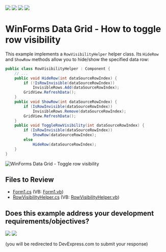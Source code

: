 <!-- default badges list -->
![](https://img.shields.io/endpoint?url=https://codecentral.devexpress.com/api/v1/VersionRange/128632100/24.2.1%2B)
[![](https://img.shields.io/badge/Open_in_DevExpress_Support_Center-FF7200?style=flat-square&logo=DevExpress&logoColor=white)](https://supportcenter.devexpress.com/ticket/details/E2071)
[![](https://img.shields.io/badge/📖_How_to_use_DevExpress_Examples-e9f6fc?style=flat-square)](https://docs.devexpress.com/GeneralInformation/403183)
[![](https://img.shields.io/badge/💬_Leave_Feedback-feecdd?style=flat-square)](#does-this-example-address-your-development-requirementsobjectives)
<!-- default badges end -->

# WinForms Data Grid - How to toggle row visibility

This example implements a `RowVisibilityHelper` helper class. Its `HideRow` and `ShowRow` methods allow you to hide/show the specified data row:

```csharp
public class RowVisibilityHelper : Component {
    // ...
    public void HideRow(int dataSourceRowIndex) {
        if (!IsRowInvisible(dataSourceRowIndex))
            InvisibleRows.Add(dataSourceRowIndex);
        GridView.RefreshData();
    }
    public void ShowRow(int dataSourceRowIndex) {
        if (IsRowInvisible(dataSourceRowIndex))
            InvisibleRows.Remove(dataSourceRowIndex);
        GridView.RefreshData();
    }
    public void ToggleRowVisibility(int dataSourceRowIndex) {
        if (IsRowInvisible(dataSourceRowIndex))
            ShowRow(dataSourceRowIndex);
        else
            HideRow(dataSourceRowIndex);
    }
}
```

![WinForms Data Grid - Toggle row visibility](https://raw.githubusercontent.com/DevExpress-Examples/how-to-toggle-a-rows-visibility-e2071/17.1.8%2B/media/winforms-grid-toggle-row-visibility.png)


## Files to Review

* [Form1.cs](./CS/WindowsApplication1/Form1.cs) (VB: [Form1.vb](./VB/WindowsApplication1/Form1.vb))
* [RowVisibilityHelper.cs](./CS/WindowsApplication1/RowVisibilityHelper.cs) (VB: [RowVisibilityHelper.vb](./VB/WindowsApplication1/RowVisibilityHelper.vb))
<!-- feedback -->
## Does this example address your development requirements/objectives?

[<img src="https://www.devexpress.com/support/examples/i/yes-button.svg"/>](https://www.devexpress.com/support/examples/survey.xml?utm_source=github&utm_campaign=winforms-grid-toggle-row-visibility&~~~was_helpful=yes) [<img src="https://www.devexpress.com/support/examples/i/no-button.svg"/>](https://www.devexpress.com/support/examples/survey.xml?utm_source=github&utm_campaign=winforms-grid-toggle-row-visibility&~~~was_helpful=no)

(you will be redirected to DevExpress.com to submit your response)
<!-- feedback end -->
